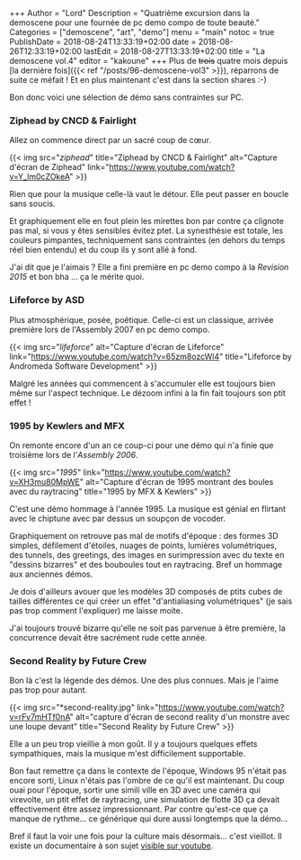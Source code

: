 +++
Author = "Lord"
Description = "Quatrième excursion dans la demoscene pour une fournée de pc demo compo de toute beauté."
Categories = ["demoscene", "art", "demo"]
menu = "main"
notoc = true
PublishDate = 2018-08-24T13:33:19+02:00
date = 2018-08-26T12:33:19+02:00
lastEdit = 2018-08-27T13:33:19+02:00
title = "La demoscene vol.4"
editor = "kakoune"
+++
Plus de ~~trois~~  quatre mois depuis [la dernière fois]({{< ref "/posts/96-demoscene-vol3" >}}), réparrons de suite ce méfait !
Et en plus maintenant c'est dans la section shares :-)

Bon donc voici une sélection de démo sans contraintes sur PC.

### Ziphead by CNCD & Fairlight
Allez on commence direct par un sacré coup de cœur.

{{< img src="*ziphead*" title="Ziphead by CNCD & Fairlight" alt="Capture d'écran de Ziphead" link="https://www.youtube.com/watch?v=Y_lm0cZOkeA" >}}

Rien que pour la musique celle-là vaut le détour.
Elle peut passer en boucle sans soucis.

Et graphiquement elle en fout plein les mirettes bon par contre ça clignote pas mal, si vous y êtes sensibles évitez ptet.
La synesthésie est totale, les couleurs pimpantes, techniquement sans contraintes (en dehors du temps réel bien entendu) et du coup ils y sont allé à fond.

J'ai dit que je l'aimais ?
Elle a fini première en pc demo compo à la *Revision 2015* et bon bha … ça le mérite quoi.

### Lifeforce by ASD
Plus atmosphérique, posée, poêtique.
Celle-ci est un classique, arrivée première lors de l'Assembly 2007 en pc demo compo.

{{< img src="*lifeforce*" alt="Capture d'écran de Lifeforce" link="https://www.youtube.com/watch?v=65zm8ozcWl4" title="Lifeforce by Andromeda Software Development" >}}

Malgré les années qui commencent à s'accumuler elle est toujours bien même sur l'aspect technique.
Le dézoom infini à la fin fait toujours son ptit effet !

### 1995 by Kewlers and MFX
On remonte encore d'un an ce coup-ci pour une démo qui n'a finie que troisième lors de l'*Assembly 2006*.

{{< img src="*1995*" link="https://www.youtube.com/watch?v=XH3mu80MpWE" alt="Capture d'écran de 1995 montrant des boules avec du raytracing" title="1995 by MFX & Kewlers" >}}

C'est une démo hommage à l'année 1995.
La musique est génial en flirtant avec le chiptune avec par dessus un soupçon de vocoder.

Graphiquement on retrouve pas mal de motifs d'époque : des formes 3D simples, défilement d'étoiles, nuages de points, lumières volumétriques, des tunnels, des greetings, des images en surimpression avec du texte en "dessins bizarres" et des bouboules tout en raytracing.
Bref un hommage aux anciennes démos.

Je dois d'ailleurs avouer que les modèles 3D composés de ptits cubes de tailles différentes ce qui créer un effet "d'antialiasing volumétriques" (je sais pas trop comment l'expliquer) me laisse moite.

J'ai toujours trouvé bizarre qu'elle ne soit pas parvenue à être première, la concurrence devait être sacrément rude cette année.

### Second Reality by Future Crew
Bon là c'est la légende des démos.
Une des plus connues.
Mais je l'aime pas trop pour autant.

{{< img src="*second-reality.jpg" link="https://www.youtube.com/watch?v=rFv7mHTf0nA" alt="capture d'écran de second reality d'un monstre avec une loupe devant" title="Second Reality by Future Crew" >}}

Elle a un peu trop vieillie à mon goût.
Il y a toujours quelques effets sympathiques, mais la musique m'est difficilement supportable.

Bon faut remettre ça dans le contexte de l'époque, Windows 95 n'était pas encore sorti, Linux n'étais pas l'ombre de ce qu'il est maintenant.
Du coup ouai pour l'époque, sortir une simili ville en 3D avec une caméra qui virevolte, un ptit effet de raytracing, une simulation de flotte 3D ça devait effectivement être assez impressionnant.
Par contre qu'est-ce que ça manque de rythme… ce générique qui dure aussi longtemps que la démo…

Bref il faut la voir une fois pour la culture mais désormais… c'est vieillot.
Il existe un documentaire à son sujet [visible sur youtube](https://www.youtube.com/watch?v=JCVw8qQryiw).
